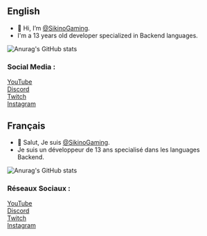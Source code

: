 ## English
- 👋 Hi, I’m [@SikinoGaming](https://github.com/SikinoGaming).
- I'm a 13 years old developer specialized in Backend languages.

![Anurag's GitHub stats](https://github-readme-stats.vercel.app/api?username=SikinoGaming&count_private=true)
<!--- [![Top Langs](https://github-readme-stats.vercel.app/api/top-langs/?username=SikinoGaming&exclude_repo=SikinoGaming&langs_count=5)](https://github.com/anuraghazra/github-readme-stats) --->


### Social Media :
[YouTube](https://www.youtube.com/channel/UC08jBD4MwfhkNOR2gUS06CQ)<br>
[Discord](https://discord.gg/NaV9vwaUdx)<br>
[Twitch](https://www.twitch.tv/sikinogamingyt)<br>
[Instagram](https://www.instagram.com/sikinogaming/)<br>

## Français
- 👋 Salut, Je suis [@SikinoGaming](https://github.com/SikinoGaming).
- Je suis un développeur de 13 ans specialisé dans les languages Backend.

![Anurag's GitHub stats](https://github-readme-stats.vercel.app/api?username=SikinoGaming&count_private=true)
<!--- [![Top Langs](https://github-readme-stats.vercel.app/api/top-langs/?username=SikinoGaming&exclude_repo=SikinoGaming&langs_count=5)](https://github.com/anuraghazra/github-readme-stats) --->



### Réseaux Sociaux :
[YouTube](https://www.youtube.com/channel/UC08jBD4MwfhkNOR2gUS06CQ)<br>
[Discord](https://discord.gg/NaV9vwaUdx)<br>
[Twitch](https://www.twitch.tv/sikinogamingyt)<br>
[Instagram](https://www.instagram.com/sikinogaming/)<br>

<!---
SikinoGaming/SikinoGaming is a ✨ special ✨ repository because its `README.md` (this file) appears on your GitHub profile.
You can click the Preview link to take a look at your changes.
--->
